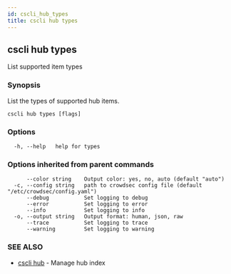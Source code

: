 ```yaml
---
id: cscli_hub_types
title: cscli hub types
---
```

## cscli hub types

List supported item types

### Synopsis


List the types of supported hub items.


```
cscli hub types [flags]
```

### Options

```
  -h, --help   help for types
```

### Options inherited from parent commands

```
      --color string    Output color: yes, no, auto (default "auto")
  -c, --config string   path to crowdsec config file (default "/etc/crowdsec/config.yaml")
      --debug           Set logging to debug
      --error           Set logging to error
      --info            Set logging to info
  -o, --output string   Output format: human, json, raw
      --trace           Set logging to trace
      --warning         Set logging to warning
```

### SEE ALSO

* [cscli hub](/cscli/cscli_hub.md)	 - Manage hub index

